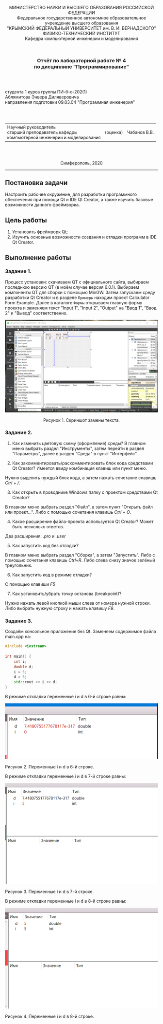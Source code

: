 <p align="center">МИНИСТЕРСТВО НАУКИ  И ВЫСШЕГО ОБРАЗОВАНИЯ РОССИЙСКОЙ ФЕДЕРАЦИИ<br>
Федеральное государственное автономное образовательное учреждение высшего образования<br>
"КРЫМСКИЙ ФЕДЕРАЛЬНЫЙ УНИВЕРСИТЕТ им. В. И. ВЕРНАДСКОГО"<br>
ФИЗИКО-ТЕХНИЧЕСКИЙ ИНСТИТУТ<br>
Кафедра компьютерной инженерии и моделирования</p>
<br>

<h3 align="center">Отчёт по лабораторной работе № 4<br> по дисциплине "Программирование"</h3>

<br>

<br>

<p>студента 1 курса группы ПИ-б-о-202(1)<br>
Аблямитова Энвера Диляверовича<br>
направления подготовки 09.03.04 "Программная инженерия"</p>

<br>

<br>

<table>
<tr><td>Научный руководитель<br> старший преподаватель кафедры<br> компьютерной инженерии и моделирования</td>
<td>(оценка)</td>
<td>Чабанов В.В.</td>
</tr>
</table>

<br>

<br>

<p align="center">Симферополь, 2020</p>
<hr>

## Постановка задачи

Настроить рабочее окружение, для разработки программного обеспечения при помощи Qt и IDE Qt Creator, а также изучить базовые возможности данного фреймворка.

## Цель работы

1. Установить фреймворк Qt;
2. Изучить основные возможности создания и отладки программ в IDE Qt Creator.

## Выполнение работы

### Задание 1.

Процесс установки: скачиваем QT с официального сайта, выбираем последнюю версию QT (в моём случае версия 6.0.1). Выбираем компоненты QT для сборки с помощью MinGW. Затем запускаем среду разработки Qt Creator и в разделе `Примеры` находим проект Calculator Form Example. Далее в каталоге `Формы` открываем главную форму проекта и заменяем текст "Input 1", "Input 2", "Output" на "Ввод 1", "Ввод 2" и "Вывод" соответственно.

![](icon/QT.png)<p align="center">
Рисунок 1. Скриншот замены текста.
  
### Задание 2.

1. Как изменить цветовую схему (оформление) среды?
В главном меню выбрать раздел "Инструменты", затем перейти в раздел "Параметры", далее в раздел "Среда" в пункт "Интерфейс".

2. Как закомментировать/раскомментировать блок кода средствами Qt Creator? Имеется ввиду комбинация клавиш или пункт меню.

Нужно выделить нуждый блок кода, а затем нажать сочетание славишь <em>Ctrl</em> + <em>/</em>.

3. Как открыть в проводнике Windows папку с проектом средствами Qt Creator?

В главном меню выбрать раздел "Файл", а затем пункт "Открыть файл или проект...". Либо с помощью сочетания клавишь <em>Ctrl</em> + <em>O</em>.

4. Какое расширение файла-проекта используется Qt Creator? Может быть несколько ответов.

Два расширения: <em>.pro</em> и <em>.user</em>

5. Как запустить код без отладки?

В главном меню выбрать раздел "Сборка", а затем "Запустить". Либо с помощью сочетания клавишь <em>Ctrl</em>+<em>R</em>. Либо слева снизу значок зелёный треугольник. 

6. Как запустить код в режиме отладки? 

С помощью клавиши <em>F5</em>

7. Как установить/убрать точку останова (breakpoint)?

Нужно нажать левой кнопкой мыши слева от номера нужной строки. Либо выбрать нужную строку и нажать клавишу <em>F9</em>.

### Задание 3.

Создаём консольное приложение без Qt. Заменяем содержимое файла main.cpp на:

```C++
#include <iostream>
 
int main() {
    int i;
    double d;
    i = 5;
    d = 5;
    std::cout << i << d;
}
```

В режиме откладки переменные i и d в 6-й строке равны:

![](icon/line6.png)

Рисунок 2. Переменные i и d в 6-й строке.

В режиме откладки переменные i и d в 7-й строке равны:

![](icon/line7.png)

Рисунок 3. Переменные i и d в 7-й строке.

В режиме откладки переменные i и d в 8-й строке равны:

![](icon/line8.png)

Рисунок 4. Переменные i и d в 8-й строке.


